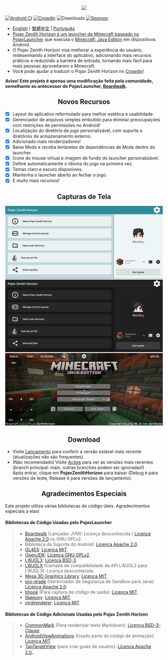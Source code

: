 <div align="center">
    <img width="256" src="app_pojav_zh/src/main/res/drawable/app_name_title.png"></img>
</div>

[![Android CI](https://github.com/MovTery/PojavZenithHorizon/actions/workflows/android.yml/badge.svg)](https://github.com/MovTery/PojavZenithHorizon/actions/workflows/android.yml)
[![Crowdin](https://badges.crowdin.net/pojav-zenith-horizon/localized.svg)](https://crowdin.com/project/pojav-zenith-horizon)
![Downloads](https://img.shields.io/github/downloads/MovTery/PojavZenithHorizon/total)
[![Sponsor](https://img.shields.io/badge/sponsor-30363D?logo=GitHub-Sponsors)](https://afdian.com/a/MovTery)

- <a href="/README-EN_US.md">English</a>丨<a href="/README-ZH_TW.md">繁體中文</a> | <a href="/README-PT_BR.md">Português
- Pojav Zenith Horizon é um launcher de Minecraft baseado no [PojavLauncher](https://github.com/PojavLauncherTeam/PojavLauncher) que executa o [Minecraft: Java Edition](https://www.minecraft.net/) em dispositivos Android.
- O Pojav Zenith Horizon visa melhorar a experiência do usuário, redesenhando a interface do aplicativo, adicionando mais recursos práticos e reduzindo a barreira de entrada, tornando mais fácil para mais pessoas aproveitarem o Minecraft.
- Você pode ajudar a traduzir o Pojav Zenith Horizon no [Crowdin](https://zh.crowdin.com/project/pojav-zenith-horizon)!

**Aviso! Este projeto é apenas uma modificação feita pela comunidade, semelhante ao antecessor do PojavLauncher, [Boardwalk](https://github.com/zhuowei/Boardwalk).**

<h2 align="center">Novos Recursos</h2>

- [x] Layout do aplicativo reformulado para melhor estética e usabilidade.
- [x] Gerenciador de arquivos simples embutido para eliminar preocupações com restrições de permissões no Android!
- [x] Localização do diretório de jogo personalizável, com suporte a diretórios de armazenamento externo.
- [x] Adicionado mais renderizadores!
- [x] Baixe Mods e receba lembretes de dependências de Mods dentro do launcher.
- [x] Ícone do mouse virtual e imagem de fundo do launcher personalizável.
- [x] Define automaticamente o idioma do jogo na primeira vez.
- [x] Temas claro e escuro disponíveis.
- [x] Mantenha o launcher aberto ao fechar o jogo.
- [x] E muito mais recursos!

<h2 align="center">Capturas de Tela</h2>

![Screenshot1](/.github/images/Screenshot_Launcher_Light_EN_US.jpg)
![Screenshot2](/.github/images/Screenshot_Launcher_Dark_EN_US.jpg)
![Screenshot3](/.github/images/Screenshot_Game_EN_US.jpg)

<h2 align="center">Download</h2>

- Visite [Lançamento](https://github.com/MovTery/PojavZenithHorizon/releases) para conferir a versão estável mais recente (atualizações não são frequentes).
- (Não recomendado) Visite [Ações](https://github.com/MovTery/PojavZenithHorizon/actions) para ver as versões mais recentes (branch principal: main, outras branches podem ser ignoradas!)  
  Após entrar, clique em **PojavZenithHorizon** para baixar (Debug é para versões de teste, Release é para versões de lançamento).

<h2 align="center">Agradecimentos Especiais</h2>

Este projeto utiliza várias bibliotecas de código úteis. Agradecimentos especiais a elas!

#### Bibliotecas de Código Usadas pelo PojavLauncher

>- [Boardwalk](https://github.com/zhuowei/Boardwalk) (Lançador JVM): Licença desconhecida / [Licença Apache 2.0](https://github.com/zhuowei/Boardwalk/blob/master/LICENSE) ou GNU GPLv2.
>- Biblioteca de Suporte do Android: [Licença Apache 2.0](https://android.googlesource.com/platform/prebuilts/maven_repo/android/+/master/NOTICE.txt).
>- [GL4ES](https://github.com/PojavLauncherTeam/gl4es): [Licença MIT](https://github.com/ptitSeb/gl4es/blob/master/LICENSE).
>- [OpenJDK](https://github.com/PojavLauncherTeam/openjdk-multiarch-jdk8u): [Licença GNU GPLv2](https://openjdk.java.net/legal/gplv2+ce.html).
>- [LWJGL3](https://github.com/PojavLauncherTeam/lwjgl3): [Licença BSD-3](https://github.com/LWJGL/lwjgl3/blob/master/LICENSE.md).
>- [LWJGLX](https://github.com/PojavLauncherTeam/lwjglx) (Camada de compatibilidade da API LWJGL2 para LWJGL3): Licença desconhecida.
>- [Mesa 3D Graphics Library](https://gitlab.freedesktop.org/mesa/mesa): [Licença MIT](https://docs.mesa3d.org/license.html).
>- [pro-grade](https://github.com/pro-grade/pro-grade) (Gerenciador de Segurança de Sandbox para Java): [Licença Apache 2.0](https://github.com/pro-grade/pro-grade/blob/master/LICENSE.txt).
>- [bhook](https://github.com/bytedance/bhook) (Para captura de código de saída): [Licença MIT](https://github.com/bytedance/bhook/blob/main/LICENSE).
>- [libepoxy](https://github.com/anholt/libepoxy): [Licença MIT](https://github.com/anholt/libepoxy/blob/master/COPYING).
>- [virglrenderer](https://github.com/PojavLauncherTeam/virglrenderer): [Licença MIT](https://gitlab.freedesktop.org/virgl/virglrenderer/-/blob/master/COPYING).

#### Bibliotecas de Código Adicionais Usadas pelo Pojav Zenith Horizon

>- [CommonMark](https://github.com/thephpleague/commonmark) (Para renderizar texto Markdown): [Licença BSD-3-Clause](https://github.com/thephpleague/commonmark/blob/2.5/LICENSE).
>- [AndroidViewAnimations](https://github.com/daimajia/AndroidViewAnimations) (Usado parte do código de animação): [Licença MIT](https://github.com/daimajia/AndroidViewAnimations/blob/master/License).
>- [TapTargetView](https://github.com/KeepSafe/TapTargetView) (para criar guias de usuário): [Licença Apache 2.0](
https://github.com/KeepSafe/TapTargetView/blob/master/LICENSE)。
